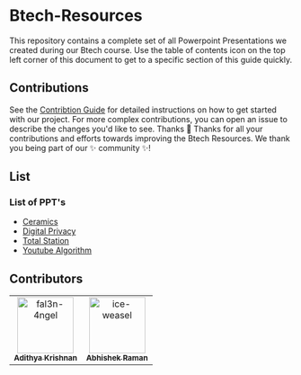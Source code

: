 # Btech-Resources

This repository contains a complete set of all Powerpoint Presentations we created during our Btech course.
Use the table of contents icon on the top left corner of this document to get to a specific section of this guide quickly.

## Contributions

See the [Contribtion Guide](https://github.com/CIRUS-LAB/Btech-Resources/blob/main/CONTRIBUTING.md) for detailed instructions on how to get started with our project. 
For more complex contributions, you can open an issue to describe the changes you'd like to see.
Thanks 💜
Thanks for all your contributions and efforts towards improving the Btech Resources. We thank you being part of our ✨ community ✨!
## List

### List of PPT's

- [Ceramics](https://github.com/CIRUS-LAB/Btech-Resources/blob/main/ppt/Ceramics/Ceramics.md#section)
- [Digital Privacy](https://github.com/CIRUS-LAB/Btech-Resources/blob/main/ppt/Digital%20Privacy/Digital%20Privacy.md)
- [Total Station](https://github.com/CIRUS-LAB/Btech-Resources/blob/main/ppt/Total%20Station/Total%20Station.md)
- [Youtube Algorithm](https://github.com/CIRUS-LAB/Btech-Resources/blob/main/ppt/Youtube%20Algorithm/Youtube%20Algorithm.md)


## Contributors

<!-- readme: fal3n-4ngel,collaborators,ice-weasel,contributors -start -->
<table>
<tr>
    <td align="center">
        <a href="https://github.com/fal3n-4ngel">
            <img src="https://avatars.githubusercontent.com/u/79042374?v=4" width="100;" alt="fal3n-4ngel"/>
            <br />
            <sub><b>Adithya Krishnan</b></sub>
        </a>
    </td>
    <td align="center">
        <a href="https://github.com/ice-weasel">
            <img src="https://avatars.githubusercontent.com/u/93714446?v=4" width="100;" alt="ice-weasel"/>
            <br />
            <sub><b>Abhishek Raman</b></sub>
        </a>
    </td></tr>
</table>
<!-- readme: fal3n-4ngel,collaborators,ice-weasel,contributors -end -->





